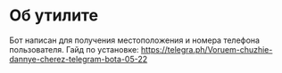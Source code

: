# Об утилите
Бот написан для получения местоположения и номера телефона пользователя.
Гайд по установке: https://telegra.ph/Voruem-chuzhie-dannye-cherez-telegram-bota-05-22

